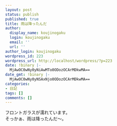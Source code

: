 ```yaml
---
layout: post
status: publish
published: true
title: 雨は降ったんだ
author:
  display_name: koujinogaku
  login: koujinogaku
  email: ''
  url: ''
author_login: koujinogaku
wordpress_id: 223
wordpress_url: http://localhost/wordpress/?p=223
date: !binary |-
  MjAwOC0wNy0yNiAwMTo0ODozOCArMDkwMA==
date_gmt: !binary |-
  MjAwOC0wNy0yNSAxNjo0ODozOCArMDkwMA==
categories:
- 日記
tags: []
comments: []
---
```

<p>フロントガラスが濡れています。<br />
そっかぁ、雨は降ったんだ～。</p>
